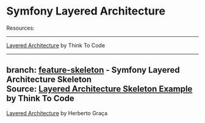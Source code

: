 # Symfony Layered Architecture

Resources:

---
[Layered Architecture](https://www.thinktocode.com/2018/07/05/layered-architecture/) by Think To Code

---

branch: [feature-skeleton](https://github.com/habibun/symfony-layered-skeleton/tree/feature-skeleton) - Symfony Layered Architecture Skeleton   
Source: [Layered Architecture Skeleton Example](https://www.thinktocode.com/2018/07/12/layered-architecture-skeleton-example/) by Think To Code   
---

[Layered Architecture](https://herbertograca.com/2017/08/03/layered-architecture/) by Herberto Graça


